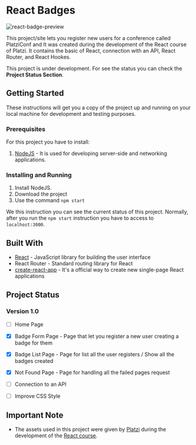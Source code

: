 # React Badges

![react-badge-preview](https://user-images.githubusercontent.com/40343753/57901228-c5db8100-7829-11e9-83c0-ba6108233df2.png)

This project/site lets you register new users for a conference called PlatziConf and It was created during the development of the React course of Platzi. It contains the basic of React, connection with an API, React Router, and React Hookes.

This project is under development. For see the status you can check the __Project Status Section__.


## Getting Started

These instructions will get you a copy of the project up and running on your local machine for development and testing purposes. 


### Prerequisites

For this project you have to install:

1. [NodeJS](https://nodejs.org/es/) - It is used for developing server-side and networking applications.


### Installing and Running

1. Install NodeJS. 
2. Download the project
3. Use the command `npm start`

We this instruction you can see the current status of this project. Normally, after you run the `npm start` instruction you have to access to `localhost:3000`.


## Built With

* [React](https://reactjs.org/) - JavaScript library for building the user interface
* React Router - Standard routing library for React
* [create-react-app](https://facebook.github.io/create-react-app/docs/getting-started) - It's a official way to create new single-page React applications


## Project Status

### Version 1.0
- [ ] Home Page 
- [x] Badge Form Page - Page that let you register a new user creating a badge for them
- [x] Badge List Page - Page for list all the user registers / Show all the badges created
- [x] Not Found Page - Page for handling all the failed pages request
- [ ] Connection to an API 
- [ ] Improve CSS Style


## Important Note

* The assets used in this project were given by [Platzi](https://platzi.com/) during the development of the [React course](https://platzi.com/clases/react/).
